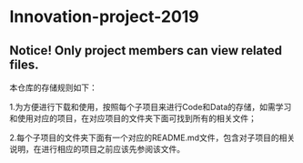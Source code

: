 # Innovation-project-2019
## Notice! Only project members can view related files.

本仓库的存储规则如下：

  1.为方便进行下载和使用，按照每个子项目来进行Code和Data的存储，如需学习和使用对应的项目，在对应项目的文件夹下面可找到所有的相关文件；
  
  2.每个子项目的文件夹下面有一个对应的README.md文件，包含对子项目的相关说明，在进行相应的项目之前应该先参阅该文件。
